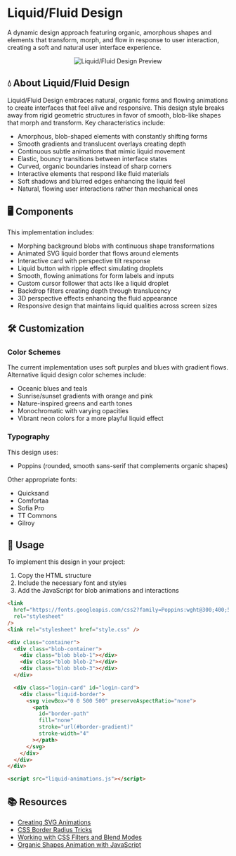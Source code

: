 # Liquid/Fluid Design

A dynamic design approach featuring organic, amorphous shapes and elements that transform, morph, and flow in response to user interaction, creating a soft and natural user interface experience.

<div align="center">

![Liquid/Fluid Design Preview](./assets/preview.gif)

</div>

## 💧 About Liquid/Fluid Design

Liquid/Fluid Design embraces natural, organic forms and flowing animations to create interfaces that feel alive and responsive. This design style breaks away from rigid geometric structures in favor of smooth, blob-like shapes that morph and transform. Key characteristics include:

- Amorphous, blob-shaped elements with constantly shifting forms
- Smooth gradients and translucent overlays creating depth
- Continuous subtle animations that mimic liquid movement
- Elastic, bouncy transitions between interface states
- Curved, organic boundaries instead of sharp corners
- Interactive elements that respond like fluid materials
- Soft shadows and blurred edges enhancing the liquid feel
- Natural, flowing user interactions rather than mechanical ones

## 🖥️ Components

This implementation includes:

- Morphing background blobs with continuous shape transformations
- Animated SVG liquid border that flows around elements
- Interactive card with perspective tilt response
- Liquid button with ripple effect simulating droplets
- Smooth, flowing animations for form labels and inputs
- Custom cursor follower that acts like a liquid droplet
- Backdrop filters creating depth through translucency
- 3D perspective effects enhancing the fluid appearance
- Responsive design that maintains liquid qualities across screen sizes

## 🛠️ Customization

### Color Schemes

The current implementation uses soft purples and blues with gradient flows. Alternative liquid design color schemes include:

- Oceanic blues and teals
- Sunrise/sunset gradients with orange and pink
- Nature-inspired greens and earth tones
- Monochromatic with varying opacities
- Vibrant neon colors for a more playful liquid effect

### Typography

This design uses:

- Poppins (rounded, smooth sans-serif that complements organic shapes)

Other appropriate fonts:

- Quicksand
- Comfortaa
- Sofia Pro
- TT Commons
- Gilroy

## 🔌 Usage

To implement this design in your project:

1. Copy the HTML structure
2. Include the necessary font and styles
3. Add the JavaScript for blob animations and interactions

```html
<link
  href="https://fonts.googleapis.com/css2?family=Poppins:wght@300;400;500;600&display=swap"
  rel="stylesheet"
/>
<link rel="stylesheet" href="style.css" />

<div class="container">
  <div class="blob-container">
    <div class="blob blob-1"></div>
    <div class="blob blob-2"></div>
    <div class="blob blob-3"></div>
  </div>

  <div class="login-card" id="login-card">
    <div class="liquid-border">
      <svg viewBox="0 0 500 500" preserveAspectRatio="none">
        <path
          id="border-path"
          fill="none"
          stroke="url(#border-gradient)"
          stroke-width="4"
        ></path>
      </svg>
    </div>
  </div>
</div>

<script src="liquid-animations.js"></script>
```

## 📚 Resources

- [Creating SVG Animations](https://developer.mozilla.org/en-US/docs/Web/SVG/Tutorial/Animating_SVG)
- [CSS Border Radius Tricks](https://css-tricks.com/the-shapes-of-css/)
- [Working with CSS Filters and Blend Modes](https://developer.mozilla.org/en-US/docs/Web/CSS/filter)
- [Organic Shapes Animation with JavaScript](https://tympanus.net/codrops/2017/10/10/liquid-distortion-effects/)
